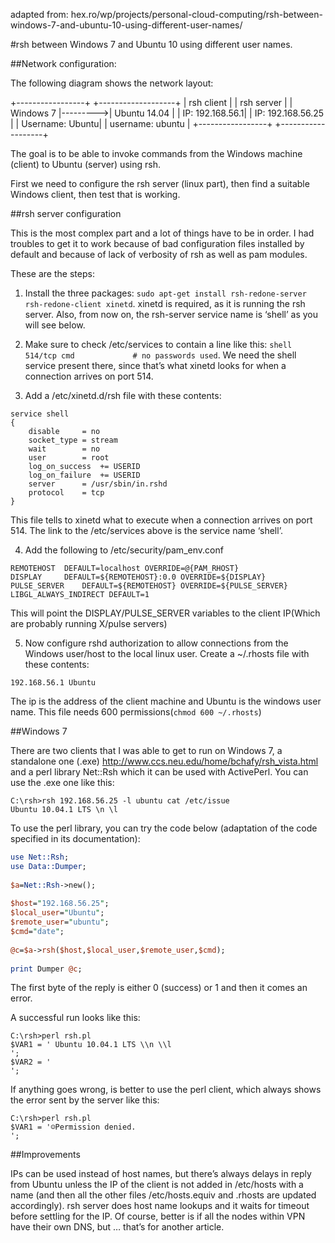 adapted from: hex.ro/wp/projects/personal-cloud-computing/rsh-between-windows-7-and-ubuntu-10-using-different-user-names/


#rsh between Windows 7 and Ubuntu 10 using different user names.

##Network configuration:

The following diagram shows the network layout:


  +-----------------+          +-------------------+
  | rsh client      |          | rsh server        |
  | Windows 7       |--------->| Ubuntu 14.04      |
  | IP: 192.168.56.1|          | IP: 192.168.56.25 |
  | Username: Ubuntu|          | username: ubuntu  |
  +-----------------+          +-------------------+
                     

The goal is to be able to invoke commands from the Windows machine (client) to Ubuntu (server) using rsh.

First we need to configure the rsh server (linux part), then find a suitable Windows client, then test that is working.


##rsh server configuration

This is the most complex part  and a lot of things have to be in order. I had troubles to get it to work because of bad configuration files installed by default and because of lack of verbosity of rsh as well as pam modules.

These are the steps:

1. Install the three packages: `sudo apt-get install rsh-redone-server rsh-redone-client xinetd`. xinetd is required, as it is running the rsh server. Also, from now on, the rsh-server service name is ‘shell’ as you will see below.

2. Make sure to check /etc/services to contain a line like this: `shell 514/tcp cmd             # no passwords used`. We need the shell service present there, since that’s what xinetd looks for when a connection arrives on port 514.

3. Add a /etc/xinetd.d/rsh file with these contents:

```
service shell
{
	disable		= no
	socket_type	= stream
	wait		= no
	user		= root
	log_on_success	+= USERID
	log_on_failure	+= USERID
	server		= /usr/sbin/in.rshd
	protocol	= tcp
}
```

This file tells to xinetd what to execute when a connection arrives on port 514. The link to the /etc/services above is the service name ‘shell’.

4. Add the following to /etc/security/pam_env.conf

```
REMOTEHOST	DEFAULT=localhost OVERRIDE=@{PAM_RHOST}
DISPLAY		DEFAULT=${REMOTEHOST}:0.0 OVERRIDE=${DISPLAY}
PULSE_SERVER	DEFAULT=${REMOTEHOST} OVERRIDE=${PULSE_SERVER}
LIBGL_ALWAYS_INDIRECT DEFAULT=1
```

This will point the DISPLAY/PULSE_SERVER variables to the client IP(Which are
probably running X/pulse servers)

5. Now configure rshd authorization to allow connections from the Windows
user/host to the local linux user. Create a ~/.rhosts file with these contents:

```
192.168.56.1 Ubuntu
```

The ip is the address of the client machine and Ubuntu is the windows user name.
This file needs 600 permissions(`chmod 600 ~/.rhosts`)

##Windows 7

There are two clients that I was able to get to run on Windows 7, a standalone one (.exe) http://www.ccs.neu.edu/home/bchafy/rsh_vista.html and a perl library Net::Rsh which it can be used with ActivePerl. You can use the .exe one like this:

```
C:\rsh>rsh 192.168.56.25 -l ubuntu cat /etc/issue
Ubuntu 10.04.1 LTS \n \l
```

To use the perl library, you can try the code below (adaptation of the code specified in its documentation):

```perl
use Net::Rsh;
use Data::Dumper;
 
$a=Net::Rsh->new();
 
$host="192.168.56.25";
$local_user="Ubuntu";
$remote_user="ubuntu";
$cmd="date";
 
@c=$a->rsh($host,$local_user,$remote_user,$cmd);
 
print Dumper @c;
```

The first byte of the reply is either 0 (success) or 1 and then it comes an error.

A successful run looks like this:

```
C:\rsh>perl rsh.pl
$VAR1 = ' Ubuntu 10.04.1 LTS \\n \\l
';
$VAR2 = '
';
```

If anything goes wrong, is better to use the perl client, which always shows the error sent by the server like this:

```
C:\rsh>perl rsh.pl
$VAR1 = '☺Permission denied.
';
```

##Improvements

IPs can be used instead of host names, but there’s always delays in reply from Ubuntu unless the IP of the client is not added in /etc/hosts with a name (and then all the other files /etc/hosts.equiv and .rhosts are updated accordingly). rsh server does host name lookups and it waits for timeout before settling for the IP. Of course, better is if all the nodes within VPN have their own DNS, but … that’s for another article.
